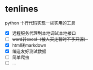 # tenlines
python 十行代码实现一些实用的工具

- [x] 远程服务代理到本地调试本地接口
- [ ] ~~word转excel（被人买走暂时不予开源）~~
- [x] html转markdown
- [x] 编造友好测试数据
- [ ] 简单爬虫
- [ ] ...
